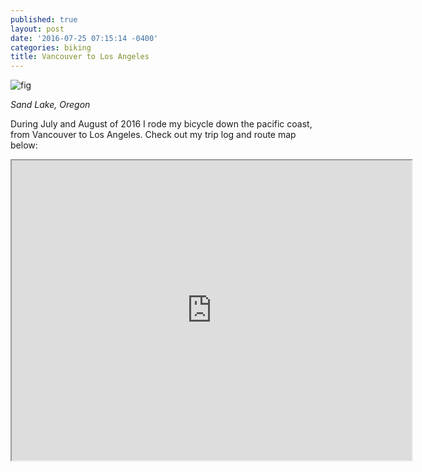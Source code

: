 ```yaml
---
published: true
layout: post
date: '2016-07-25 07:15:14 -0400'
categories: biking
title: Vancouver to Los Angeles
---
```

![fig](http://i.imgur.com/r6PIoEA.jpg)

*Sand Lake, Oregon*

During July and August of 2016 I rode my bicycle down the pacific coast, from Vancouver to Los Angeles. Check out my trip log and route map below:


<iframe src="https://trackmytour.com/TJQt0" width="640" height="480" align="middle"></iframe>
<br>
